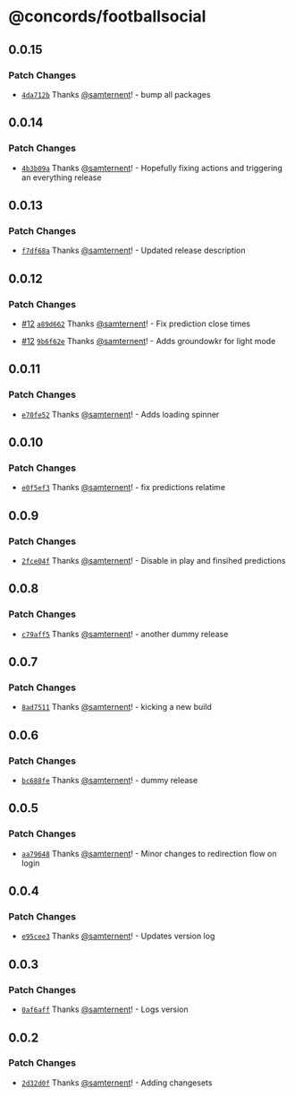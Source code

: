 # @concords/footballsocial

## 0.0.15

### Patch Changes

- [`4da712b`](https://github.com/samternent/home/commit/4da712b1ffa7d134f664886b1a99d4771d2c04c6) Thanks [@samternent](https://github.com/samternent)! - bump all packages

## 0.0.14

### Patch Changes

- [`4b3b09a`](https://github.com/samternent/home/commit/4b3b09a759b54a4d861ac22d64df70e54161501b) Thanks [@samternent](https://github.com/samternent)! - Hopefully fixing actions and triggering an everything release

## 0.0.13

### Patch Changes

- [`f7df68a`](https://github.com/samternent/home/commit/f7df68a67467dced3c8784b73c3add961f1fbf11) Thanks [@samternent](https://github.com/samternent)! - Updated release description

## 0.0.12

### Patch Changes

- [#12](https://github.com/samternent/home/pull/12) [`a89d662`](https://github.com/samternent/home/commit/a89d662941a5395f6d395e835c7b363db812b21d) Thanks [@samternent](https://github.com/samternent)! - Fix prediction close times

- [#12](https://github.com/samternent/home/pull/12) [`9b6f62e`](https://github.com/samternent/home/commit/9b6f62e0e180fea5902cae87e4a451e7fd076763) Thanks [@samternent](https://github.com/samternent)! - Adds groundowkr for light mode

## 0.0.11

### Patch Changes

- [`e70fe52`](https://github.com/samternent/home/commit/e70fe5250d5c12498a42430dcadb5bffd941372b) Thanks [@samternent](https://github.com/samternent)! - Adds loading spinner

## 0.0.10

### Patch Changes

- [`e0f5ef3`](https://github.com/samternent/home/commit/e0f5ef3d6f497a53116b1a7ea896efb7c7c773fb) Thanks [@samternent](https://github.com/samternent)! - fix predictions relatime

## 0.0.9

### Patch Changes

- [`2fce04f`](https://github.com/samternent/home/commit/2fce04fda534ccf68580ca7ff8cd97df2dab2721) Thanks [@samternent](https://github.com/samternent)! - Disable in play and finsihed predictions

## 0.0.8

### Patch Changes

- [`c79aff5`](https://github.com/samternent/home/commit/c79aff5e0c913270110c9985e429639e91dddc0b) Thanks [@samternent](https://github.com/samternent)! - another dummy release

## 0.0.7

### Patch Changes

- [`8ad7511`](https://github.com/samternent/home/commit/8ad7511680d47fb8ef08ed2e7d62e93a72f8b386) Thanks [@samternent](https://github.com/samternent)! - kicking a new build

## 0.0.6

### Patch Changes

- [`bc688fe`](https://github.com/samternent/home/commit/bc688fe84e320549494a76ad36aebdba00efecb1) Thanks [@samternent](https://github.com/samternent)! - dummy release

## 0.0.5

### Patch Changes

- [`aa79648`](https://github.com/samternent/home/commit/aa7964894c36c0b94529c5f474f89bf6695bb787) Thanks [@samternent](https://github.com/samternent)! - Minor changes to redirection flow on login

## 0.0.4

### Patch Changes

- [`e95cee3`](https://github.com/samternent/home/commit/e95cee3fbe573f54b31959f788de1e71839f433c) Thanks [@samternent](https://github.com/samternent)! - Updates version log

## 0.0.3

### Patch Changes

- [`0af6aff`](https://github.com/samternent/home/commit/0af6afff5d0dbea208b407df1d10facba48c8b8c) Thanks [@samternent](https://github.com/samternent)! - Logs version

## 0.0.2

### Patch Changes

- [`2d32d0f`](https://github.com/samternent/home/commit/2d32d0f59d023e008568e9942f5cc7255e4c27ef) Thanks [@samternent](https://github.com/samternent)! - Adding changesets

